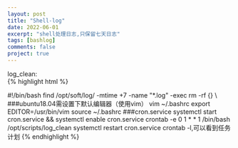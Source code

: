 ```yaml
---
layout: post
title: "Shell-log"
date: 2022-06-01
excerpt: "shell处理日志,只保留七天日志"
tags: [bashlog]
comments: false
project: true
---
```


log_clean:  
{% highlight html %}
<div class="changshu">
#!/bin/bash  
find /opt/soft/log/ -mtime +7 -name "*.log" -exec rm -rf {} \  </div>
###ubuntu18.04需设置下默认编辑器（使用vim）  
vim ~/.bashrc  
export EDITOR=/usr/bin/vim  
source ~/.bashrc  
###cron.service    
systemctl start cron.service && systemctl enable cron.service  
crontab -e  
0 1 * * 1 /bin/bash /opt/scripts/log_clean 
systemctl restart cron.service  
crontab -l,可以看到任务计划  
{% endhighlight %}
    



